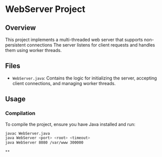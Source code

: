 # WebServer Project

## Overview

This project implements a multi-threaded web server that supports non-persistent connections The server listens for client requests and handles them using worker threads.

## Files

- `WebServer.java`: Contains the logic for initializing the server, accepting client connections, and managing worker threads.

## Usage

### Compilation

To compile the project, ensure you have Java installed and run:

```bash
javac WebServer.java
java WebServer <port> <root> <timeout>
java WebServer 8080 /var/www 300000

**
